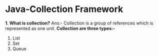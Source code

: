 # Java-Collection Framework

**1. What is collection?**
   Ans:- Collection is a group of references which is represented as one unit.
**Collection are three types:-**
1. List
2. Set
3. Queue
   
